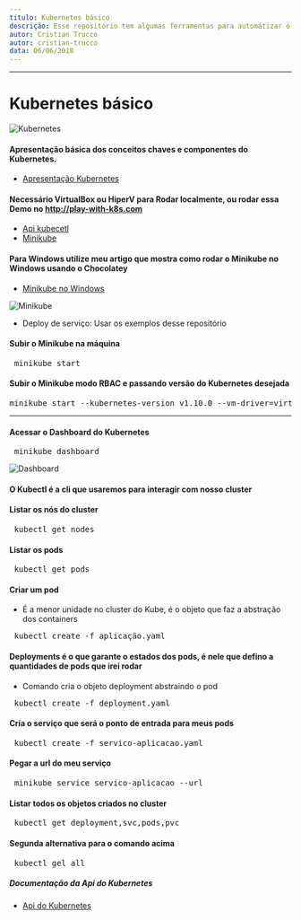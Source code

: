 ```yaml
---
titulo: Kubernetes básico
descrição: Esse repositório tem algumas ferramentas para automátizar o processo de criação do cluster baremetal.
autor: Cristian Trucco
autor: cristian-trucco
data: 06/06/2018
---
```


---
# Kubernetes básico

![Kubernetes](https://github.com/concrete-cristian-trucco/kubernetes-basico-nginx/blob/master/imagens/kubernetes.png)

#### Apresentação básica dos conceitos chaves e componentes do Kubernetes.
* [Apresentação Kubernetes](https://docs.google.com/presentation/d/1gTFIslzy4sxyE8Ezzaq_PYlb6aehhD0W4JkQ5gmOiPA/edit?usp=sharing)

#### Necessário VirtualBox ou HiperV para Rodar localmente, ou rodar essa Demo no http://play-with-k8s.com
* [Api kubecetl](https://kubernetes.io/docs/tasks/tools/install-kubectl/)
* [Minikube](https://github.com/kubernetes/minikube/releases)

#### Para Windows utilize meu artigo que mostra como rodar o Minikube no Windows usando o Chocolatey
* [Minikube no Windows](https://concrete.com.br/2018/05/14/chocolatey-o-que-e-e-como-usar/)

![Minikube](https://github.com/concrete-cristian-trucco/kubernetes-basico-nginx/blob/master/imagens/minikube.jpg)
* Deploy de serviço: Usar os exemplos desse repositório


#### Subir o Minikube na máquina
<pre> minikube start </pre> 

#### Subir o Minikube modo RBAC e passando versão do Kubernetes desejada
<pre>
minikube start --kubernetes-version v1.10.0 --vm-driver=virtualbox --extra-config='apiserver.Authorization.Mode=RBAC'
</pre> 

---
#### Acessar o Dashboard do Kubernetes
<pre> minikube dashboard </pre> 

![Dashboard](https://github.com/concrete-cristian-trucco/kubernetes-basico-nginx/blob/master/imagens/kubernetes_dashboard.png)

#### O Kubectl é a cli que usaremos para interagir com nosso cluster

#### Listar os nós do cluster
<pre> kubectl get nodes </pre>

#### Listar os pods
<pre> kubectl get pods </pre> 
 
#### Criar um pod 
* É a menor unidade no cluster do Kube, é o objeto que faz a abstração dos containers
<pre> kubectl create -f aplicação.yaml </pre> 
 
#### Deployments é o que garante o estados dos pods, é nele que defino a quantidades de pods que irei rodar
* Comando cria o objeto deployment abstraindo o pod
<pre> kubectl create -f deployment.yaml </pre> 
 
#### Cria o serviço que será o ponto de entrada para meus pods
<pre> kubectl create -f servico-aplicacao.yaml </pre> 
  
#### Pegar a url do meu serviço
<pre> minikube service servico-aplicacao --url </pre> 

#### Listar todos os objetos criados no cluster
<pre> kubectl get deployment,svc,pods,pvc </pre> 
#### Segunda alternativa para o comando acima
<pre> kubectl gel all </pre>  


##### Documentação da Api do Kubernetes
* [Api do Kubernetes](https://kubernetes.io/docs/api-reference/v1.9/#_v1_container)

